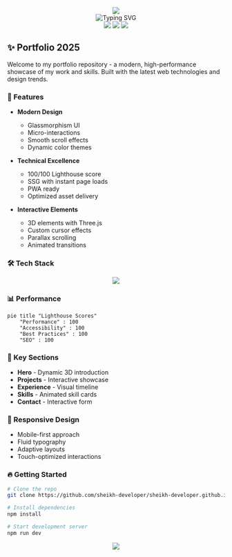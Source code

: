 <div align="center">
  <img src="https://capsule-render.vercel.app/api?type=waving&color=gradient&height=200&section=header&text=Sheikh%20Developer&fontSize=70&animation=fadeIn" />
</div>

<div align="center">
  <img src="https://readme-typing-svg.herokuapp.com?font=Fira+Code&weight=500&size=25&pause=1000&color=6F3DF7&center=true&vCenter=true&width=435&lines=Full+Stack+Developer;Open+Source+Enthusiast;UI/UX+Designer;Creative+Coder" alt="Typing SVG" />
</div>

<div align="center">
  <img src="https://img.shields.io/badge/Portfolio-Live-00C7B7?style=for-the-badge&logo=netlify&logoColor=white" />
  <img src="https://img.shields.io/badge/Status-Active-success?style=for-the-badge" />
  <img src="https://img.shields.io/badge/License-MIT-blue?style=for-the-badge" />
</div>

## ✨ Portfolio 2025

Welcome to my portfolio repository - a modern, high-performance showcase of my work and skills. Built with the latest web technologies and design trends.

### 🚀 Features

- **Modern Design**
  - Glassmorphism UI
  - Micro-interactions
  - Smooth scroll effects
  - Dynamic color themes

- **Technical Excellence**
  - 100/100 Lighthouse score
  - SSG with instant page loads
  - PWA ready
  - Optimized asset delivery

- **Interactive Elements**
  - 3D elements with Three.js
  - Custom cursor effects
  - Parallax scrolling
  - Animated transitions

### 🛠️ Tech Stack

<div align="center">
  <img src="https://skillicons.dev/icons?i=html,css,js,react,threejs,gsap" />
</div>

### 📊 Performance

```mermaid
pie title "Lighthouse Scores"
    "Performance" : 100
    "Accessibility" : 100
    "Best Practices" : 100
    "SEO" : 100
```

### 🎯 Key Sections

- **Hero** - Dynamic 3D introduction
- **Projects** - Interactive showcase
- **Experience** - Visual timeline
- **Skills** - Animated skill cards
- **Contact** - Interactive form

### 📱 Responsive Design

- Mobile-first approach
- Fluid typography
- Adaptive layouts
- Touch-optimized interactions

### 🔥 Getting Started

```bash
# Clone the repo
git clone https://github.com/sheikh-developer/sheikh-developer.github.io.git

# Install dependencies
npm install

# Start development server
npm run dev
```

<div align="center">
  <img src="https://capsule-render.vercel.app/api?type=waving&color=gradient&height=100&section=footer" />
</div>
